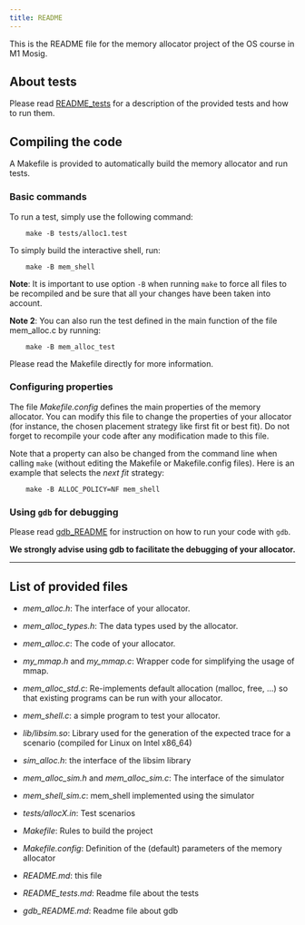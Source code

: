 ```yaml
---
title: README
---
```



This is the README file for the memory allocator project of the OS course in M1 Mosig.

## About tests

Please read [README_tests](./README_tests.html) for a description of the provided tests and
how to run them.


## Compiling the code

A Makefile is provided to automatically build the memory allocator and
run tests.

### Basic commands

To run a test, simply use the following command:
```
    make -B tests/alloc1.test
```

To simply build the interactive shell, run:
```
    make -B mem_shell
```

**Note**: It is important to use option `-B` when running `make` to
force all files to be recompiled and be sure that all your changes have
been taken into account.

**Note 2**: You can also run the test defined in the main function of the
file mem_alloc.c by running:
```
    make -B mem_alloc_test
```

Please read the Makefile directly for more information.

### Configuring properties

The file *Makefile.config* defines the main properties of the memory
allocator. You can modify this file to change the properties of your
allocator (for instance, the chosen placement strategy like first fit or best fit). Do not forget to recompile your code after any modification
made to this file.

Note that a property can also be changed from the command line when
calling `make` (without editing the Makefile or Makefile.config files). Here is an example that selects the *next fit* strategy:
```
    make -B ALLOC_POLICY=NF mem_shell
```

### Using `gdb` for debugging

Please read [gdb_README](./gdb_README.html) for instruction on how to run your code with `gdb`.

**We strongly advise using gdb to facilitate the debugging of your allocator.**

***

## List of provided files

  * *mem_alloc.h*: The interface of your allocator.
  
  * *mem_alloc_types.h*: The data types used by the allocator.
  
  * *mem_alloc.c*: The code of your allocator.
    
  * *my_mmap.h* and *my_mmap.c*: Wrapper code for simplifying the usage of mmap.
  
  * *mem_alloc_std.c*: Re-implements default allocation (malloc, free, ...) so that existing programs can be run with your allocator.
  
  * *mem_shell.c*: a simple program to test your allocator.
  
  * *lib/libsim.so*: Library used for the generation of the expected trace for a scenario (compiled for Linux on Intel x86_64)
  
  * *sim_alloc.h*: the interface of the libsim library
  
  * *mem_alloc_sim.h* and *mem_alloc_sim.c*: The interface of the simulator
  
  * *mem_shell_sim.c*: mem_shell implemented using the simulator
 
  * *tests/allocX.in*: Test scenarios
  
  * *Makefile*: Rules to build the project
  
  * *Makefile.config*: Definition of the (default) parameters of the memory
    allocator
 
  * *README.md*: this file
 
  * *README_tests.md*: Readme file about the tests
  
  * *gdb_README.md*: Readme file about gdb
